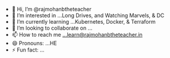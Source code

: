 - 👋 Hi, I’m @rajmohanbtheteacher
- 👀 I’m interested in ...Long Drives, and Watching Marvels, & DC
- 🌱 I’m currently learning ...Kubernetes, Docker, & Terraform
- 💞️ I’m looking to collaborate on ...
- 📫 How to reach me ...learn@rajmohanbtheteacher.in
- 😄 Pronouns: ...HE
- ⚡ Fun fact: ...

<!---
rajmohanbtheteacher/rajmohanbtheteacher is a ✨ special ✨ repository because its `README.md` (this file) appears on your GitHub profile.
You can click the Preview link to take a look at your changes.
--->
